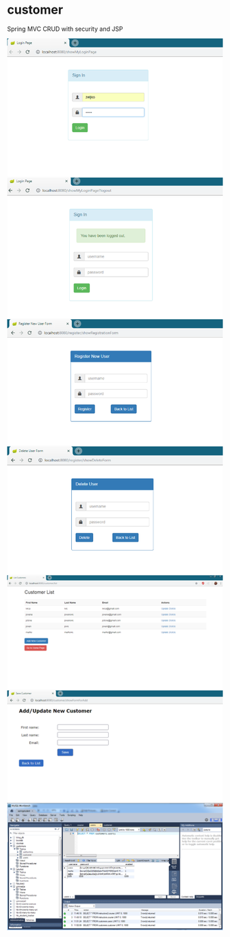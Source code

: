 # customer
Spring MVC CRUD with security and JSP

![](images/login.png)
![](images/logout.png)
![](images/registration.png)
![](images/delete.png)
![](images/list.png)
![](images/add.png)
![](images/workbench.png)
